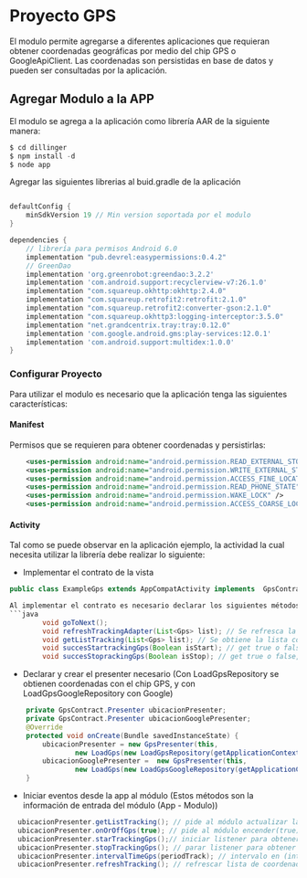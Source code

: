 # Proyecto GPS

El modulo permite agregarse a diferentes aplicaciones que requieran obtener coordenadas geográficas por medio del chip GPS o GoogleApiClient. Las coordenadas son persistidas en base de datos y pueden ser consultadas por la aplicación. 

## Agregar Modulo a la APP

El modulo se agrega a la aplicación como librería AAR de la siguiente manera:

```groovy
$ cd dillinger
$ npm install -d
$ node app
```

Agregar las siguientes librerias al buid.gradle de la aplicación
```groovy

defaultConfig {
    minSdkVersion 19 // Min version soportada por el modulo
}

dependencies {
    // librería para permisos Android 6.0
    implementation "pub.devrel:easypermissions:0.4.2"
    // GreenDao
    implementation 'org.greenrobot:greendao:3.2.2'
    implementation 'com.android.support:recyclerview-v7:26.1.0'
    implementation "com.squareup.okhttp:okhttp:2.4.0"
    implementation "com.squareup.retrofit2:retrofit:2.1.0"
    implementation "com.squareup.retrofit2:converter-gson:2.1.0"
    implementation "com.squareup.okhttp3:logging-interceptor:3.5.0"
    implementation "net.grandcentrix.tray:tray:0.12.0"
    implementation 'com.google.android.gms:play-services:12.0.1'
    implementation 'com.android.support:multidex:1.0.0'
}
```

### Configurar Proyecto

Para utilizar el modulo es necesario que la aplicación tenga las siguientes características:

#### Manifest

Permisos que se requieren para obtener coordenadas y persistirlas:

```xml
    <uses-permission android:name="android.permission.READ_EXTERNAL_STORAGE" />
    <uses-permission android:name="android.permission.WRITE_EXTERNAL_STORAGE" />
    <uses-permission android:name="android.permission.ACCESS_FINE_LOCATION" />
    <uses-permission android:name="android.permission.READ_PHONE_STATE" />
    <uses-permission android:name="android.permission.WAKE_LOCK" />
    <uses-permission android:name="android.permission.ACCESS_COARSE_LOCATION" />
```

#### Activity

Tal como se puede observar en la aplicación ejemplo, la actividad la cual necesita utilizar la librería debe realizar lo siguiente:

* Implementar el contrato de la vista

```java
public class ExampleGps extends AppCompatActivity implements  GpsContract.View

Al implementar el contrato es necesario declarar los siguientes métodos en la Activity (Estos métodos son la información de salida del módulo (Modulo - App)):
```java
        void goToNext(); 
        void refreshTrackingAdapter(List<Gps> list); // Se refresca la lista con todas las coordenadas almacenadas
        void getListTracking(List<Gps> list); // Se obtiene la lista con todas las coordenadas almacenadas
        void succesStartrackingGps(Boolean isStart); // get true o false, éxito de la escucha o listener de Ubicaciones
        void succesStoprackingGps(Boolean isStop); // get true o false, éxito en detener la escucha o listener de Ubicaciones
```
* Declarar y crear el presenter necesario (Con LoadGpsRepository se obtienen coordenadas con el chip GPS, y con LoadGpsGoogleRepository con Google)

```java
    private GpsContract.Presenter ubicacionPresenter;
    private GpsContract.Presenter ubicacionGooglePresenter;
    @Override
    protected void onCreate(Bundle savedInstanceState) {
        ubicacionPresenter = new GpsPresenter(this,
                new LoadGps(new LoadGpsRepository(getApplicationContext())));
        ubicacionGooglePresenter =  new GpsPresenter(this,
                new LoadGps(new LoadGpsGoogleRepository(getApplicationContext())))
    }
```
* Iniciar eventos desde la app al módulo (Estos métodos son la información de entrada del módulo (App - Modulo))

```java
  ubicacionPresenter.getListTracking(); // pide al módulo actualizar la lista de coordenadas almacenadas
  ubicacionPresenter.onOrOffGps(true); // pide al módulo encender(true) o apagar(false) el acceso a la ubicacion 
  ubicacionPresenter.starTrackingGps();// iniciar listener para obtener coordenadas
  ubicacionPresenter.stopTrackingGps(); // parar listener para obtener coordenadas
  ubicacionPresenter.intervalTimeGps(periodTrack); // intervalo en (int minutos) para obtener una coordenada
  ubicacionPresenter.refreshTracking(); // refrescar lista de coordenadas almacenadas
```

